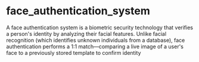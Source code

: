 # face_authentication_system
A face authentication system is a biometric security technology that verifies a person's identity by analyzing their facial features. Unlike facial recognition (which identifies unknown individuals from a database), face authentication performs a 1:1 match—comparing a live image of a user's face to a previously stored template to confirm identity

